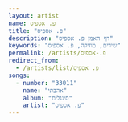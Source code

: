 ```yaml
---
layout: artist
name: פ. אספיס
title: "פ. אספיס"
description: "דף האמן פ. אספיס"
keywords: "שירים, מוזיקה, פ. אספיס"
permalink: /artists/פ.-אספיס
redirect_from:
  - /artists/list/פ. אספיס
songs:
  - number: "33011"
    name: "אהבתי"
    album: "סינגלים"
    artist: "פ. אספיס"
---
```

